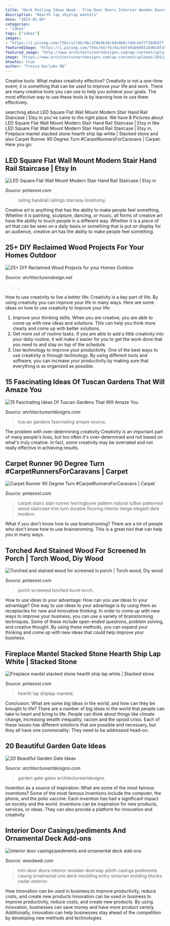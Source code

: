 ```yaml
---
title: "Deck Railing Ideas Wood - Trim Door Doors Interior Wooden Doorway Plinth Casings Pediments Casing Ornamental Ons Deck Moulding Entry Victorian Molding Blocks Cedar Exterior"
description: "Hearth lap shiplap mantels"
date: "2023-01-04"
categories:
- "ideas"
tags: ["ideas"]
images:
- "https://i.pinimg.com/736x/a7/8b/4b/a78b4b30c9de9b8c7d9c44f7736d8977.jpg"
featuredImage: "https://i.pinimg.com/736x/64/f4/9a/64f49ab686516d0c8fa51d8bff41ed67.jpg"
featured_image: "http://www.architectureartdesigns.com/wp-content/uploads/2016/11/4-32.jpg"
image: "https://www.architectureartdesigns.com/wp-content/uploads/2013/03/Gates-ArchitectureArtDesigns-6.jpg"
ShowToc: true
author: "Tressa Kerluke MD"
---
```



Creative tools: What makes creativity effective?
Creativity is not a one-time event; it is something that can be used to improve your life and work. There are many creative tools you can use to help you achieve your goals. The most effective way to use these tools is by learning how to use them effectively.

	

		
searching about LED Square Flat Wall Mount Modern Stair Hand Rail Staircase | Etsy in you've came to the right place. We have 8 Pictures about LED Square Flat Wall Mount Modern Stair Hand Rail Staircase | Etsy in like LED Square Flat Wall Mount Modern Stair Hand Rail Staircase | Etsy in, Fireplace mantel stacked stone hearth ship lap white | Stacked stone and also Carpet Runner 90 Degree Turn #CarpetRunnersForCaravans | Carpet. Here you go:
		
    
## LED Square Flat Wall Mount Modern Stair Hand Rail Staircase | Etsy In

<img loading=lazy src="https://i.pinimg.com/736x/09/d0/2b/09d02b1eb357331ec29368b8fe8f539e.jpg" onerror="this.onerror=null;this.src='https://tse2.mm.bing.net/th?id=OIP.rXr9QyVpBJPol1OKw9ZbnwHaJ3&amp;pid=15.1';" alt="LED Square Flat Wall Mount Modern Stair Hand Rail Staircase | Etsy in">

_Source: pinterest.com_

>railing handrail railings stairway lovahomy. 

	

Creative art is anything that has the ability to make people feel something. Whether it is painting, sculpture, dancing, or music, all forms of creative art have the ability to touch people in a different way. Whether it is a piece of art that can be seen on a daily basis or something that is put on display for an audience, creative art has the ability to make people feel something.

    
## 25+ DIY Reclaimed Wood Projects For Your Homes Outdoor

<img loading=lazy src="https://cdn.architecturendesign.net/wp-content/uploads/2015/05/AD-Outdoor-Reclaimed-Wood-Projects-11.jpg" onerror="this.onerror=null;this.src='https://tse4.mm.bing.net/th?id=OIP.kihyU5yHdeqFLnsx8CGHJwHaOS&amp;pid=15.1';" alt="25+ DIY Reclaimed Wood Projects for your Homes Outdoor">

_Source: architecturendesign.net_

>. 

	

How to use creativity to live a better life:
Creativity is a key part of life. By using creativity you can improve your life in many ways. Here are some ideas on how to use creativity to improve your life: 
1. Improve your thinking skills. When you are creative, you are able to come up with new ideas and solutions. This can help you think more clearly and come up with better solutions. 
2. Get more out of routine tasks. If you are able to add a little creativity into your daily routine, it will make it easier for you to get the work done that you need to and stay on top of the schedule. 
3. Use technology to improve your productivity. One of the best ways to use creativity is through technology. By using different tools and software, you can increase your productivity by making sure that everything is as organized as possible. 

    
## 15 Fascinating Ideas Of Tuscan Gardens That Will Amaze You

<img loading=lazy src="http://www.architectureartdesigns.com/wp-content/uploads/2016/11/4-32.jpg" onerror="this.onerror=null;this.src='https://tse2.mm.bing.net/th?id=OIP.xqLSEBZOZXDboemov8HDVwHaJ4&amp;pid=15.1';" alt="15 Fascinating Ideas Of Tuscan Gardens That Will Amaze You">

_Source: architectureartdesigns.com_

>tuscan gardens fascinating amaze source. 

	

The problem with over-determining creativity
Creativity is an important part of many people's lives, but too often it's over-determined and not based on what's truly creative. In fact, some creativity may be overrated and not really effective in achieving results.

    
## Carpet Runner 90 Degree Turn #CarpetRunnersForCaravans | Carpet

<img loading=lazy src="https://i.pinimg.com/736x/a7/8b/4b/a78b4b30c9de9b8c7d9c44f7736d8977.jpg" onerror="this.onerror=null;this.src='https://tse4.mm.bing.net/th?id=OIP.k_WA0zb9-D-Jk7ZxkNuSNAHaJ3&amp;pid=15.1';" alt="Carpet Runner 90 Degree Turn #CarpetRunnersForCaravans | Carpet">

_Source: pinterest.com_

>carpet stairs stair runner herringbone pattern natural tuftex patterned wood staircase trim turn durable flooring interior beige elegant dark modern. 

	

What if you don't know how to use brainstroming?
There are a lot of people who don't know how to use brainstroming. This is a great tool that can help you in many ways.

    
## Torched And Stained Wood For Screened In Porch | Torch Wood, Diy Wood

<img loading=lazy src="https://i.pinimg.com/736x/fb/6a/c8/fb6ac87b0387a1285b3cd19ba046813d.jpg" onerror="this.onerror=null;this.src='https://tse3.mm.bing.net/th?id=OIP.R8AMAcH_gxRu02NiX5IcrgHaJ3&amp;pid=15.1';" alt="Torched and stained wood for screened in porch | Torch wood, Diy wood">

_Source: pinterest.com_

>porch screened torched burnt torch. 

	

How to use ideas to your advantage: How can you use ideas to your advantage?
One way to use ideas to your advantage is by using them as receptacles for new and innovative thinking. In order to come up with new ways to improve your business, you can use a variety of brainstorming techniques. Some of these include open-ended questions, problem solving, and creative thought. By using these methods, you can expand your thinking and come up with new ideas that could help improve your business.

    
## Fireplace Mantel Stacked Stone Hearth Ship Lap White | Stacked Stone

<img loading=lazy src="https://i.pinimg.com/736x/64/f4/9a/64f49ab686516d0c8fa51d8bff41ed67.jpg" onerror="this.onerror=null;this.src='https://tse4.mm.bing.net/th?id=OIP.QB6TXe_d5UMGs4efQiZdhgHaJ3&amp;pid=15.1';" alt="Fireplace mantel stacked stone hearth ship lap white | Stacked stone">

_Source: pinterest.com_

>hearth lap shiplap mantels. 

	

Conclusion: What are some big ideas in the world, and how can they be brought to life?
There are a number of big ideas in the world that people can take to heart and bring to life. People can think about things like climate change, increasing wealth inequality, racism and the opioid crisis. Each of these issues has different solutions that are possible and necessary, but they all have one commonality: They need to be addressed head-on.

    
## 20 Beautiful Garden Gate Ideas

<img loading=lazy src="https://www.architectureartdesigns.com/wp-content/uploads/2013/03/Gates-ArchitectureArtDesigns-6.jpg" onerror="this.onerror=null;this.src='https://tse3.mm.bing.net/th?id=OIP.SGeevEAtPGw3-zs_8P6foQAAAA&amp;pid=15.1';" alt="20 Beautiful Garden Gate Ideas">

_Source: architectureartdesigns.com_

>garden gate gates architectureartdesigns. 

	

Invention as a source of inspiration: What are some of the most famous inventions?
Some of the most famous inventions include the computer, the phone, and the polio vaccine. Each invention has had a significant impact on society and the world. Inventions can be inspiration for new products, services, or ideas. They can also provide a platform for innovation and creativity.

    
## Interior Door Casings/pediments And Ornamental Deck Add-ons

<img loading=lazy src="https://www.woodweb.com/galleries/project/images/1706/jan_13th_door_trim_044.jpg" onerror="this.onerror=null;this.src='https://tse2.mm.bing.net/th?id=OIP.xzm7Ww3P5Pa856Dr7NKyMgHaJ4&amp;pid=15.1';" alt="Interior door casings/pediments and ornamental deck add-ons">

_Source: woodweb.com_

>trim door doors interior wooden doorway plinth casings pediments casing ornamental ons deck moulding entry victorian molding blocks cedar exterior. 

	

How innovation can be used in business:to improve productivity, reduce costs, and create new products
Innovation can be used in business to improve productivity, reduce costs, and create new products. By using innovation, businesses can save money and have more product variety. Additionally, innovation can help businesses stay ahead of the competition by developing new methods and technologies.

